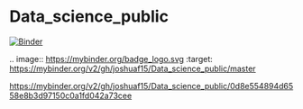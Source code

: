 # Data_science_public

[![Binder](https://mybinder.org/badge_logo.svg)](https://mybinder.org/v2/gh/joshuaf15/joshuaf15/Data_science_public/master)

.. image:: https://mybinder.org/badge_logo.svg
 :target: https://mybinder.org/v2/gh/joshuaf15/Data_science_public/master
 
 

https://mybinder.org/v2/gh/joshuaf15/Data_science_public/0d8e554894d6558e8b3d97150c0a1fd042a73cee

